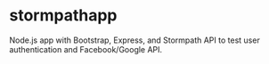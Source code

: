 # stormpathapp
Node.js app with Bootstrap, Express, and Stormpath API to test user authentication and Facebook/Google API.
